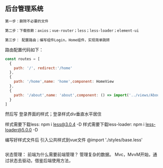 ## 后台管理系统

    第一步：删除不必要的文件

    第二步：下载依赖：axios；vue-router；less；less-loader；element-ui

    第三步： 配置路由；编写组件Login，Home组件，实现简单跳转

路由配置代码如下：

```js
const routes = [
  {
    path: '/', redirect:'/home'
  },
  {
    path: '/home',name: 'home',component: HomeView
  },
  {
    path: '/about',name: 'about',component: () => import('../views/AboutView.vue')
  }
]

```
  然后写 登录界面的样式；登录样式div垂直水平居住

  样式需要下载less:        npm i less@3.0.4 -D 
  样式需要下载less-loader: npm i less-loader@5.0.0 -D 

  编写好样式文件后 引入公共样式到vue文件 @import './styles/base.less'

```js


```

状态管理： 前端为什么需要前端管理？
    管理复杂的数据。
    Mvc，MvvM开始，通过状态去驱动，借鉴后端使用方法，
